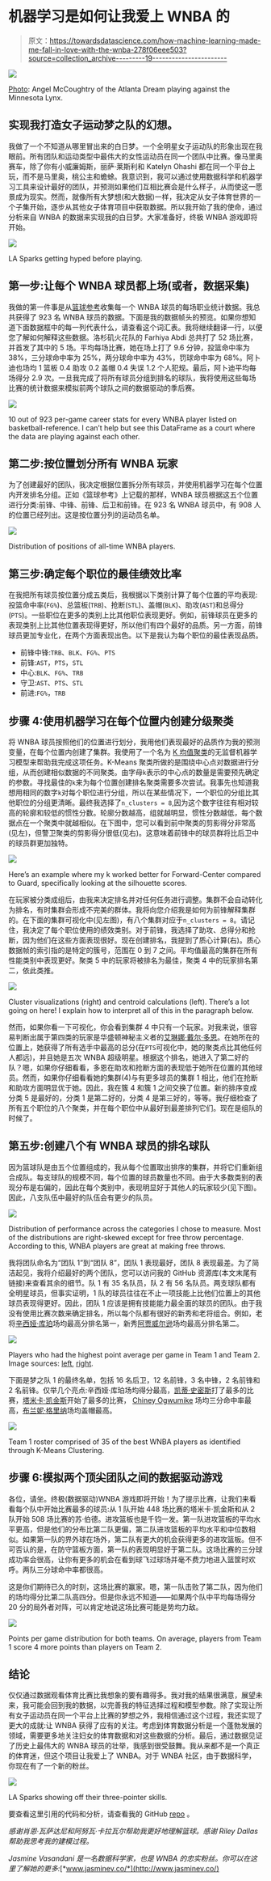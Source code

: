 # 机器学习是如何让我爱上 WNBA 的

> 原文：<https://towardsdatascience.com/how-machine-learning-made-me-fall-in-love-with-the-wnba-278f06eee503?source=collection_archive---------19----------------------->

![](img/795bb46c5b1745e601e4be1b13e81686.png)

[Photo](https://www.flickr.com/photos/number7cloud/43170342644): Angel McCoughtry of the Atlanta Dream playing against the Minnesota Lynx.

## 实现我打造女子运动梦之队的幻想。

我做了一个不知道从哪里冒出来的白日梦。一个全明星女子运动队的形象出现在我眼前。所有团队和运动类型中最伟大的女性运动员在同一个团队中比赛。像马里奥赛车，除了你有小威廉姆斯，丽萨·莱斯利和 Katelyn Ohashi 都在同一个平台上玩，而不是马里奥，桃公主和蟾蜍。我意识到，我可以通过使用数据科学和机器学习工具来设计最好的团队，并预测如果他们互相比赛会是什么样子，从而使这一愿景成为现实。然而，就像所有大梦想(和大数据)一样，我决定从女子体育世界的一个子集开始，逐步从其他女子体育项目中获取数据。所以我开始了我的使命，通过分析来自 WNBA 的数据来实现我的白日梦。大家准备好，终极 WNBA 游戏即将开始。

![](img/6500d06eab168090369f496fedafb5ed.png)

LA Sparks getting hyped before playing.

## **第一步:让每个 WNBA 球员都上场(或者，数据采集)**

我做的第一件事是从[篮球参考](https://www.basketball-reference.com/wnba/)收集每一个 WNBA 球员的每场职业统计数据。我总共获得了 923 名 WNBA 球员的数据。下面是我的数据帧头的预览。如果你想知道下面数据框中的每一列代表什么，请查看这个词汇表。我将继续翻译一行，以便您了解如何解释这些数据。洛杉矶火花队的 Farhiya Abdi 总共打了 52 场比赛，并首发了其中的 5 场。平均每场比赛，她在场上打了 9.6 分钟，投篮命中率为 38%，三分球命中率为 25%，两分球命中率为 43%，罚球命中率为 68%。阿卜迪也场均 1 篮板 0.4 助攻 0.2 盖帽 0.4 失误 1.2 个人犯规。最后，阿卜迪平均每场得分 2.9 次。一旦我完成了将所有球员分组到排名的球队，我将使用这些每场比赛的统计数据来模拟前两个球队之间的数据驱动的季后赛。

![](img/bf34eab7af044d9d54e9b53213e2887a.png)

10 out of 923 per-game career stats for every WNBA player listed on basketball-reference. I can’t help but see this DataFrame as a court where the data are playing against each other.

## 第二步:按位置划分所有 WNBA 玩家

为了创建最好的团队，我决定根据位置拆分所有球员，并使用机器学习在每个位置内开发排名分组。正如《篮球参考》上记载的那样，WNBA 球员根据这五个位置进行分类:前锋、中锋、前锋、后卫和前锋。在 923 名 WNBA 球员中，有 908 人的位置已经列出。这是按位置分列的运动员名单。

![](img/61ac83c75b237ce4a1c4c4b329439ece.png)

Distribution of positions of all-time WNBA players.

## 第三步:确定每个职位的最佳绩效比率

在我把所有球员按位置分成五类后，我根据以下类别计算了每个位置的平均表现:投篮命中率(`FG%`)、总篮板(`TRB`)、抢断(`STL`)、盖帽(`BLK`)、助攻(`AST`)和总得分(`PTS`)。一些职位在更多的类别上比其他职位表现更好。例如，前锋球员在更多的表现类别上比其他位置表现得更好，所以他们有四个最好的品质。另一方面，前锋球员更加专业化，在两个方面表现出色。以下是我认为每个职位的最佳表现品质。

*   前锋中锋:`TRB`、`BLK`、`FG%`、`PTS`
*   前锋:`AST`，`PTS`，`STL`
*   中心:`BLK`、`FG%`、`TRB`
*   守卫:`AST`、`PTS`、`STL`
*   前进:`FG%`，`TRB`

## 步骤 4:使用机器学习在每个位置内创建分级聚类

将 WNBA 球员按照他们的位置进行划分，我用他们表现最好的品质作为我的预测变量，在每个位置内创建了集群。我使用了一个名为 [K 均值聚类](https://www.naftaliharris.com/blog/visualizing-k-means-clustering/)的无监督机器学习模型来帮助我完成这项任务。K-Means 聚类所做的是围绕中心点对数据进行分组，从而创建相似数据的不同聚类。由字母`k`表示的中心点的数量是需要预先确定的参数。寻找最佳的`k`来为每个位置创建排名聚类需要多次尝试。我事先也知道我想用相同的数字`k`对每个职位进行分组，所以在某些情况下，一个职位的分组比其他职位的分组更清晰。最终我选择了`n_clusters = 8`,因为这个数字往往有相对较高的轮廓和较低的惯性分数。轮廓分数越高，组就越明显，惯性分数越低，每个数据点在一个聚类中就越相似。在下图中，您可以看到前中聚类的剪影得分非常高(见左)，但警卫聚类的剪影得分很低(见右)。这意味着前锋中的球员群将比后卫中的球员群更加独特。

![](img/abde8bc5f6fe0671dd5298ea95ff729f.png)

Here’s an example where my k worked better for Forward-Center compared to Guard, specifically looking at the silhouette scores.

在玩家被分类成组后，由我来决定排名并对任何任务进行调整。集群不会自动转化为排名，有时集群会形成不完美的群体。我将向您介绍我是如何为前锋解释集群的。在下面的集群可视化中(见左图)，有八个集群对应于`n_clusters = 8`。请记住，我决定了每个职位使用的绩效类别。对于前锋，我选择了助攻、总得分和抢断，因为他们在这些方面表现很好。现在创建排名，我提到了质心计算(右)。质心数据帧的索引指的是特定的簇号，范围在 0 到 7 之间。平均值最高的集群在所有性能类别中表现更好。聚类 5 中的玩家将被排名为最佳，聚类 4 中的玩家排名第二，依此类推。

![](img/c261add70d5a0b34af344fc2f450d30d.png)

Cluster visualizations (right) and centroid calculations (left). There’s a lot going on here! I explain how to interpret all of this in the paragraph below.

然而，如果你看一下可视化，你会看到集群 4 中只有一个玩家。对我来说，很容易判断出属于第四类的玩家是华盛顿神秘主义者的[艾琳娜·戴尔·多恩](https://www.wnba.com/player/elena-delle-donne/)。在她所在的位置上，她获得了所有选手中最高的总分(在`PTS`可视化中，她的聚类点比其他任何人都远)，并且她是五次 WNBA 超级明星。根据这个排名，她进入了第二好的队？嗯，如果你仔细看看，多恩在助攻和抢断方面的表现低于她所在位置的其他球员。然而，如果你仔细看看她的集群(4)与有更多球员的集群 1 相比，他们在抢断和助攻方面明显优于她。因此，我在簇 4 和簇 1 之间交换了位置。新的排序变成分类 5 是最好的，分类 1 是第二好的，分类 4 是第三好的，等等。我仔细检查了所有五个职位的八个聚类，并在每个职位中从最好到最差排列它们。现在是组队的时候了。

## 第五步:创建八个有 WNBA 球员的排名球队

因为篮球队是由五个位置组成的，我从每个位置取出排序的集群，并将它们重新组合成队。每支球队的规模不同，每个位置的球员数量也不同。由于大多数类别的表现分布是右偏的，因此在每个类别中，表现明显好于其他人的玩家较少(见下图)。因此，八支队伍中最好的队伍会有更少的队员。

![](img/19046e05b2bd2398c7d805d7fac66363.png)

Distribution of performance across the categories I chose to measure. Most of the distributions are right-skewed except for free throw percentage. According to this, WNBA players are great at making free throws.

我将团队命名为“团队 1”到“团队 8”，团队 1 表现最好，团队 8 表现最差。为了简洁起见，我将介绍最好的两个团队，您可以访问我的 GitHub 资源库(本文末尾有链接)来查看其余的细节。队 1 有 35 名队员，队 2 有 56 名队员。两支球队都有全明星球员，但事实证明，1 队的球员往往在不止一项技能上比他们位置上的其他球员表现得更好。因此，团队 1 应该是拥有技能能力最全面的球员的团队。由于我没有使用比赛次数来确定排名，所以每个队都有很好的新秀和老将组合。例如，老将[辛西娅·库珀](https://www.wnba.com/player/cynthia-cooper/)场均最高分排名第一，新秀[阿贾威尔逊](https://www.wnba.com/player/aja-wilson/)场均最高分排名第二。

![](img/765a885719fa95ccda2f91efa6b882a4.png)

Players who had the highest point average per game in Team 1 and Team 2\. Image sources: [left](https://in.pinterest.com/pin/42432421462727330/?lp=true), [right](https://thetandd.com/sports/s_carolina/basketball/a-ja-wilson-named-wnba-all-star-in-rookie-season/article_cdf84b03-c997-5988-bd4a-73eb5409c196.html).

下面是梦之队 1 的最终名单，包括 16 名后卫，12 名前锋，3 名中锋，2 名前锋和 2 名前锋。仅举几个亮点:辛西娅·库珀场均得分最高，[凯蒂·史密斯](https://liberty.wnba.com/katie-smith-head-coach/)打了最多的比赛，[塔米卡·凯金斯](https://www.wnba.com/player/tamika-catchings/)开始了最多的比赛， [Chiney Ogwumike](https://www.wnba.com/player/chiney-ogwumike/) 场均三分命中率最高，[布兰妮·格里纳](https://www.wnba.com/player/brittney-griner/)场均盖帽最高。

![](img/34c0a28e2a576d235f200dac7cb7384b.png)

Team 1 roster comprised of 35 of the best WNBA players as identified through K-Means Clustering.

## 步骤 6:模拟两个顶尖团队之间的数据驱动游戏

各位，请坐。终极(数据驱动)WNBA 游戏即将开始！为了提示比赛，让我们来看看每个队中开始比赛最多的球员:从 1 队开始 448 场比赛的塔米卡·凯金斯和从 2 队开始 508 场比赛的苏·伯德。进攻篮板也是千钧一发。第一队进攻篮板的平均水平更高，但是他们的分布比第二队更偏，第二队进攻篮板的平均水平和中位数相似。如果第一队的界外球在场外，第二队有更大的机会获得更多的进攻篮板。但不可否认的是，在防守篮板方面，第一队的表现明显好于第二队。这场比赛的三分球成功率会很高，让你有更多的机会在看到球飞过球场并毫不费力地进入篮筐时欢呼。两队三分球命中率都很高。

这是你们期待已久的时刻，这场比赛的赢家。嗯，第一队击败了第二队，因为他们的场均得分比第二队高四分。但是你永远不知道——如果两个队中平均每场得分 20 分的局外者对阵，可以肯定地说这场比赛可能是势均力敌。

![](img/20d972232e162ee983e58afd1b983500.png)

Points per game distribution for both teams. On average, players from Team 1 score 4 more points than players on Team 2.

## 结论

仅仅通过数据观看体育比赛比我想象的要有趣得多。我对我的结果很满意，展望未来，我可能会回到我的数据，以完善我的特征选择过程和模型参数。除了实现让所有女子运动员在同一个平台上比赛的梦想之外，我相信通过这个过程，我还实现了更大的成就:让 WNBA 获得了应有的关注。考虑到体育数据分析是一个蓬勃发展的领域，需要更多地关注妇女的体育数据和对这些数据的分析。最后，通过数据见证了历史上最伟大的 WNBA 球员的壮举，我感到很受鼓舞。我从来都不是一个真正的体育迷，但这个项目让我爱上了 WNBA。对于 WNBA 社区，由于数据科学，你现在有了一个新的粉丝。

![](img/2b8eb7ee3519e99f65014010c3cafeeb.png)

LA Sparks showing off their three-pointer skills.

要查看这里引用的代码和分析，请查看我的 GitHub [repo](https://github.com/jasminevasandani/WNBA_Teams_Clustering) 。

*感谢肖恩·瓦萨达尼和阿努瓦·卡拉瓦尔帮助我更好地理解篮球。感谢 Riley Dallas 帮助我思考我的建模过程。*

*Jasmine Vasandani 是一名数据科学家，也是 WNBA 的忠实粉丝。你可以在这里了解她的更多:*[*www.jasminev.co/*](http://www.jasminev.co/)